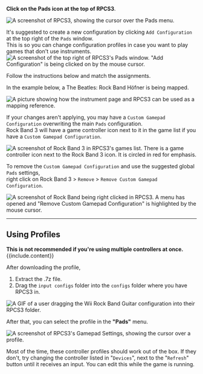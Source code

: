 **Click on the Pads icon at the top of RPCS3**.

![A screenshot of RPCS3, showing the cursor over the Pads menu.](https://rb3pc.milohax.org/images/instruments/rpcs3pad.png "Pads")

It's suggested to create a new configuration by clicking `Add Configuration` at the top right of the `Pads` window.  
This is so you can change configuration profiles in case you want to play games that don't use instruments.  
![A screenshot of the top right of RPCS3's Pads window. "Add Configuration" is being clicked on by the mouse cursor.](https://rb3pc.milohax.org/images/instruments/rpcs3padprofadd.png "Add Configuration")

Follow the instructions below and match the assignments.

In the example below, a The Beatles: Rock Band Höfner is being mapped.

![A picture showing how the instrument page and RPCS3 can be used as a mapping reference.](https://rb3pc.milohax.org/images/instruments/padlegend.png "Mapping the Rock Band Hofner")

If your changes aren't applying, you may have a `Custom Gamepad Configuration` overwriting the main `Pads` configuration.  
Rock Band 3 will have a game controller icon next to it in the game list if you have a `Custom Gamepad Configuration`.

![A screenshot of Rock Band 3 in RPCS3's games list. There is a game controller icon next to the Rock Band 3 icon. It is circled in red for emphasis.](https://rb3pc.milohax.org/images/instruments/custompadactive.png "Custom Gamepad Configuration Active")

To remove the `Custom Gamepad Configuration` and use the suggested global `Pads` settings,  
right click on Rock Band 3 > `Remove` > `Remove Custom Gamepad Configuration`.

![A screenshot of Rock Band being right clicked in RPCS3. A menu has opened and "Remove Custom Gamepad Configuration" is highlighted by the mouse cursor.](https://rb3pc.milohax.org/images/instruments/custompadremove.png "Custom Gamepad Configuration Active")

----------------------------------------------------
## Using Profiles

<div markdown="span" class="alert alert-info" role="alert"><i class="fa fa-info-circle"></i> <b>This is not recommended if you're using multiple controllers at once. </b> {{include.content}}</div>

After downloading the profile,
1. Extract the .7z file.
2. Drag the `input configs` folder into the `configs` folder where you have RPCS3 in.

![A GIF of a user dragging the Wii Rock Band Guitar configuration into their RPCS3 folder.](https://rb3pc.milohax.org/images/instruments/instrepoinstall.gif "Installing a configuration from the Instrument Repo")

After that, you can select the profile in the **"Pads"** menu.

![A screenshot of RPCS3's Gamepad Settings, showing the cursor over a profile.](https://rb3pc.milohax.org/images/instruments/rpcs3padprofile.png "Gamepad Settings")

Most of the time, these controller profiles should work out of the box. If they don't, try changing the controller listed in "`Devices`", next to the "`Refresh`" button until it receives an input. You can edit this while the game is running.